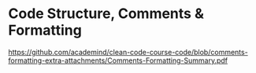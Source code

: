 # Code Structure, Comments & Formatting

https://github.com/academind/clean-code-course-code/blob/comments-formatting-extra-attachments/Comments-Formatting-Summary.pdf
